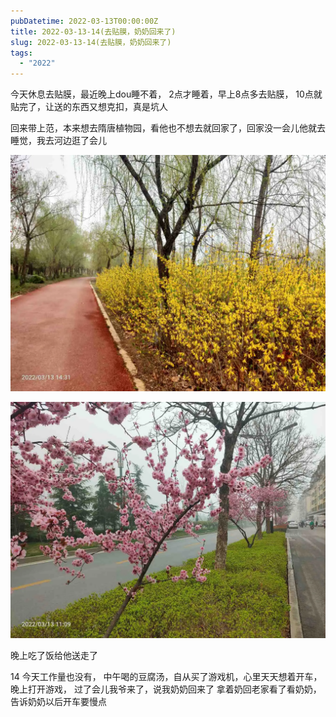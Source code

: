 ```yaml
---
pubDatetime: 2022-03-13T00:00:00Z
title: 2022-03-13-14(去贴膜，奶奶回来了)
slug: 2022-03-13-14(去贴膜，奶奶回来了)
tags:
  - "2022"
---
```


今天休息去贴膜，最近晚上dou睡不着， 2点才睡着，早上8点多去贴膜， 10点就贴完了，让送的东西又想克扣，真是坑人

回来带上范，本来想去隋唐植物园，看他也不想去就回家了，回家没一会儿他就去睡觉，我去河边逛了会儿

![](../../img/6904315-87736236c7403b8a.jpg)

![](../../img/6904315-7d6010218985ced2.jpg)

晚上吃了饭给他送走了

14 今天工作量也没有， 中午喝的豆腐汤，自从买了游戏机，心里天天想着开车，
晚上打开游戏， 过了会儿我爷来了，说我奶奶回来了
拿着奶回老家看了看奶奶， 告诉奶奶以后开车要慢点
